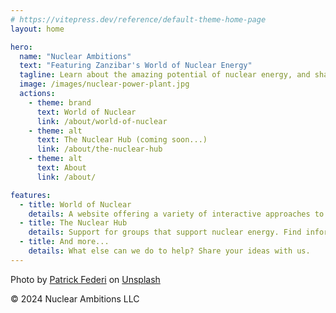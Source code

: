```yaml
---
# https://vitepress.dev/reference/default-theme-home-page
layout: home

hero:
  name: "Nuclear Ambitions"
  text: "Featuring Zanzibar's World of Nuclear Energy"
  tagline: Learn about the amazing potential of nuclear energy, and share with your friends.
  image: /images/nuclear-power-plant.jpg
  actions:
    - theme: brand
      text: World of Nuclear
      link: /about/world-of-nuclear
    - theme: alt
      text: The Nuclear Hub (coming soon...)
      link: /about/the-nuclear-hub
    - theme: alt
      text: About
      link: /about/

features:
  - title: World of Nuclear
    details: A website offering a variety of interactive approaches to learning about nuclear energy. Join Zanzibar in his quest to empower the world, literally.
  - title: The Nuclear Hub
    details: Support for groups that support nuclear energy. Find information, organize events, discuss current events, share persuasive techniques for encouraging the world to embrace nuclear energy.
  - title: And more...
    details: What else can we do to help? Share your ideas with us.
---
```


Photo by <a href="https://unsplash.com/@federi?utm_content=creditCopyText&utm_medium=referral&utm_source=unsplash">Patrick Federi</a> on <a href="https://unsplash.com/photos/white-smoke-coming-out-from-green-field-uvtUELc92SI?utm_content=creditCopyText&utm_medium=referral&utm_source=unsplash">Unsplash</a>

&copy; 2024 Nuclear Ambitions LLC

